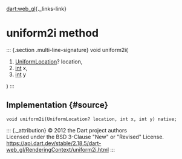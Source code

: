 [dart:web\_gl](../../dart-web_gl/dart-web_gl-library){._links-link}

uniform2i method
================

::: {.section .multi-line-signature}
void uniform2i(

1.  [UniformLocation](../uniformlocation-class)? location,
2.  [int](../../dart-core/int-class) x,
3.  [int](../../dart-core/int-class) y

)
:::

Implementation {#source}
--------------

``` {.language-dart data-language="dart"}
void uniform2i(UniformLocation? location, int x, int y) native;
```

::: {._attribution}
© 2012 the Dart project authors\
Licensed under the BSD 3-Clause \"New\" or \"Revised\" License.\
<https://api.dart.dev/stable/2.18.5/dart-web_gl/RenderingContext/uniform2i.html>
:::
